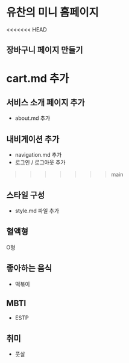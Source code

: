 # 유찬의 미니 홈페이지

<<<<<<< HEAD
## 장바구니 페이지 만들기

cart.md 추가
=======
## 서비스 소개 페이지 추가

- about.md 추가

## 내비게이션 추가

- navigation.md 추가
- 로그인 / 로그아웃 추가
>>>>>>> main

## 스타일 구성

- style.md 파일 추가

## 혈액형

O형

## 좋아하는 음식

- 떡볶이

## MBTI

- ESTP

## 취미

- 풋살
